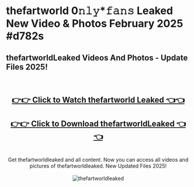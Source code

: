# thefartworld 0𝚗𝚕𝚢*𝚏𝚊𝚗𝚜 Leaked New Video & Photos February 2025 #d782s

<h2>thefartworldLeaked Videos And Photos - Update Files 2025!</h2>
<br>
<div align="center">
<h2><a href="https://mediaupload.pro?title=thefartworld&ref=11F" rel="nofollow">👉👉 Click to Watch thefartworld Leaked 👈👈</a></h2>
<h2><a href="https://mediaupload.pro?title=thefartworld&ref=11F" rel="nofollow">👉👉 Click to Download thefartworldLeaked 👈👈</a></h2>
<br>
Get thefartworldleaked and all content. Now you can access all videos and pictures of thefartworldleaked. New Updated Files 2025!
<br>
<br>
<a href="https://mediaupload.pro?title=thefartworld&ref=11F" rel="nofollow" data-target="animated-image.originalLink"><img src="https://i.ibb.co/Gkj2r4b/banner.png" alt="thefartworldleaked" style="max-width: 100%; display: inline-block;" data-target="animated-image.originalImage"></a>
</div>
<br>

